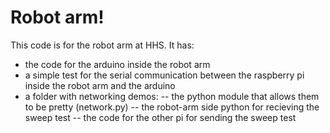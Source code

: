 # Robot arm!
This code is for the robot arm at HHS. 
It has:
- the code for the arduino inside the robot arm
- a simple test for the serial communication between the raspberry pi inside the robot arm and the arduino
- a folder with networking demos:
-- the python module that allows them to be pretty (network.py)
-- the robot-arm side python for recieving the sweep test
-- the code for the other pi for sending the sweep test
